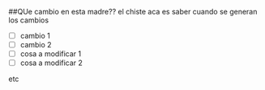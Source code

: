 ##QUe cambio en esta madre??
el chiste aca es saber cuando se generan los cambios
- [ ] cambio 1
- [ ] cambio 2
- [ ] cosa a modificar 1
- [ ] cosa a modificar 2

etc
